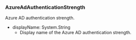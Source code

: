 ### AzureAdAuthenticationStrength
Azure AD authentication strength.

- displayName: System.String
  - Display name of the Azure AD authentication strength.
